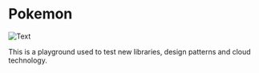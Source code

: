 # Pokemon
![Text](https://github.com/bestes83/PokemonAssets/blob/master/assets/images/006.png)


This is a playground used to test new libraries, design patterns and cloud technology.